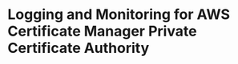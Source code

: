 # Logging and Monitoring for AWS Certificate Manager Private Certificate Authority<a name="security-logging-and-monitoring"></a>